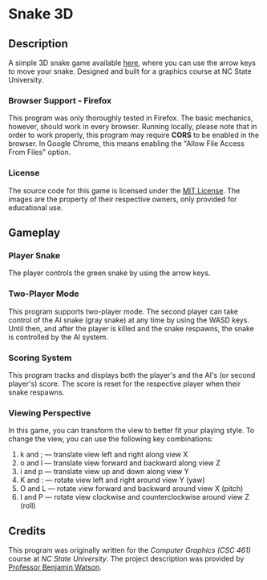 # Snake 3D

## Description
A simple 3D snake game available [here](https://gagarwa.github.io/Snake3D/), where you can use the arrow keys to move your snake. Designed and built for a graphics course at NC State University.

### Browser Support - Firefox
This program was only thoroughly tested in Firefox.  The basic mechanics, however, should work in every browser.  Running locally, please note that in order to work properly, this program may require **CORS** to be enabled in the browser.  In Google Chrome, this means enabling the "Allow File Access From Files" option.

### License
The source code for this game is licensed under the [MIT License](https://mit-license.org/).  The images are the property of their respective owners, only provided for educational use.

## Gameplay

### Player Snake
The player controls the green snake by using the arrow keys.

### Two-Player Mode
This program supports two-player mode.  The second player can take control of the AI snake (gray snake) at any time by using the WASD keys.  Until then, and after the player is killed and the snake respawns, the snake is controlled by the AI system.

### Scoring System
This program tracks and displays both the player's and the AI's (or second player's) score.  The score is reset for the respective player when their snake respawns.

### Viewing Perspective
In this game, you can transform the view to better fit your playing style.  To change the view, you can use the following key combinations:

1. k and ; — translate view left and right along view X
2. o and l — translate view forward and backward along view Z
3. i and p — translate view up and down along view Y
4. K and : — rotate view left and right around view Y (yaw)
5. O and L — rotate view forward and backward around view X (pitch)
6. I and P — rotate view clockwise and counterclockwise around view Z (roll)

## Credits
This program was originally written for the *Computer Graphics (CSC 461)* course at *NC State University*.  The project description was provided by [Professor Benjamin Watson](https://watson.csc.ncsu.edu/).
